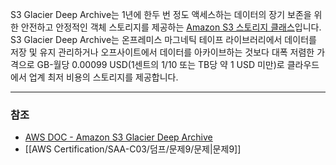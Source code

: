 S3 Glacier Deep Archive는 1년에 한두 번 정도 액세스하는 데이터의 장기 보존을 위한 안전하고 안정적인 객체 스토리지를 제공하는 [Amazon S3 스토리지 클래스](https://aws.amazon.com/ko/s3/storage-classes/)입니다. S3 Glacier Deep Archive는 온프레미스 마그네틱 테이프 라이브러리에서 데이터를 저장 및 유지 관리하거나 오프사이트에서 데이터를 아카이브하는 것보다 대폭 저렴한 가격으로 GB-월당 0.00099 USD(1센트의 1/10 또는 TB당 약 1 USD 미만)로 클라우드에서 업계 최저 비용의 스토리지를 제공합니다.

---
### 참조
- [AWS DOC - Amazon S3 Glacier Deep Archive](https://aws.amazon.com/ko/s3/faqs/#Amazon_S3_Glacier_Deep_Archive)
- [[AWS Certification/SAA-C03/덤프/문제9/문제|문제9]]